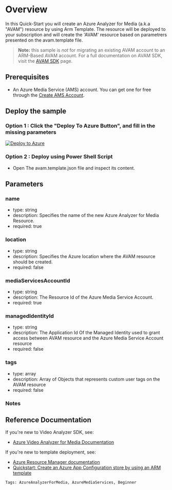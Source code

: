 
# Overview

In this Quick-Start you will create an Azure Analyzer for Media (a.k.a "AVAM") resource by using Arm Template.
The resource will be deployed to your subscription and will create the 'AVAM' resource based on parametrers presented on the avam.template file.

> **Note:**
> this sample is *not* for migrating an existing AVAM account to an ARM-Based AVAM account.
> For a full documentation on AVAM SDK, visit the [AVAM SDK](https://docs.microsoft.com/azure/cognitive-services/speech-service/speech-devices-sdk) page.

## Prerequisites

* An Azure Media Service (AMS) account. You can get one for free through the [Create AMS Account](https://docs.microsoft.com/en-us/azure/media-services/latest/account-create-how-to).

## Deploy the sample

### Option 1 : Click the "Deploy To Azure Button", and fill in the missing parameters

[![Deploy to Azure](https://aka.ms/deploytoazurebutton)](https%3A%2F%2Fraw.githubusercontent.com%2FAzure-Samples%2Fmedia-services-video-indexer%2Ffeature%2Ftshaiman%2Farm-demo%2FARM-Provision%2Favam.template.json)

### Option 2 : Deploy using Power Shell Script
* Open The avam.template.json file and inspect its content.

## Parameters

### name
- type: string
- description: Specifies the name of the new Azure Analyzer for Media Resource.
- required: true

### location
- type: string
- description: Specifies the Azure location where the AVAM resource should be created.
- required: false

### mediaServicesAccountId
- type: string
- description: The Resource Id of the Azure Media Service Account. 
- required: true

### managedIdentityId
- type: string
- description: The Application Id Of the Managed Identity used to grant access between AVAM resource and the Azure Media Service Account resource
- required: false

### tags
- type: array
- description: Array of Objects that represents custom user tags on the AVAM resource
- required: false

### Notes


## Reference Documentation

If you're new to Video Analyzer SDK, see:

- [Azure Video Analyzer for Media Documentation](https://azure.microsoft.com/services/app-configuration/)

If you're new to template deployment, see:

- [Azure Resource Manager documentation](https://docs.microsoft.com/azure/azure-resource-manager/)
- [Quickstart: Create an Azure App Configuration store by using an ARM template](https://docs.microsoft.com/azure/azure-app-configuration/quickstart-resource-manager)

`Tags: AzureAnalyzerForMedia, AzureMediaServices, Beginner`
